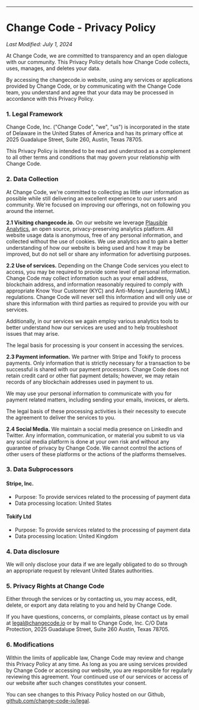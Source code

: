 -------

# Change Code - Privacy Policy

*Last Modified: July 1, 2024*

At Change Code, we are committed to transparency and an open dialogue with our community. This Privacy Policy details how Change Code collects, uses, manages, and deletes your data.

By accessing the changecode.io website, using any services or applications provided by Change Code, or by communicating with the Change Code team, you understand and agree that your data may be processed in accordance with this Privacy Policy.

### 1. Legal Framework

Change Code, Inc. ("Change Code", "we", "us") is incorporated in the state of Delaware in the United States of America and has its primary office at 2025 Guadalupe Street, Suite 260, Austin, Texas 78705.

This Privacy Policy is intended to be read and understood as a complement to all other terms and conditions that may govern your relationship with Change Code.

### 2. Data Collection

At Change Code, we're committed to collecting as little user information as possible while still delivering an excellent experience to our users and community. We're focused on improving our offerings, not on following you around the internet.

**2.1 Visiting changecode.io.** On our website we leverage [Plausible Analytics](https://plausible.io/), an open source, privacy-preserving analytics platform. All website usage data is anonymous, free of any personal information, and collected without the use of cookies. We use analytics and to gain a better understanding of how our website is being used and how it may be improved, but do not sell or share any information for advertising purposes.

**2.2 Use of services.** Depending on the Change Code services you elect to access, you may be required to provide some level of personal information. Change Code may collect information such as your email address, blockchain address, and information reasonably required to comply with appropriate Know Your Customer (KYC) and Anti-Money Laundering (AML) regulations. Change Code will never sell this information and will only use or share this information with third parties as required to provide you with our services.

Additionally, in our services we again employ various analytics tools to better understand how our services are used and to help troubleshoot issues that may arise.

The legal basis for processing is your consent in accessing the services.

**2.3 Payment information.** We partner with Stripe and Tokify to process payments. Only information that is strictly necessary for a transaction to be successful is shared with our payment processors. Change Code does not retain credit card or other fiat payment details; however, we may retain records of any blockchain addresses used in payment to us.

We may use your personal information to communicate with you for payment related matters, including sending your emails, invoices, or alerts.

The legal basis of these processing activities is their necessity to execute the agreement to deliver the services to you. 

**2.4 Social Media.** We maintain a social media presence on LinkedIn and Twitter. Any information, communication, or material you submit to us via any social media platform is done at your own risk and without any guarantee of privacy by Change Code. We cannot control the actions of other users of these platforms or the actions of the platforms themselves.

### 3. Data Subprocessors

#### Stripe, Inc.
* Purpose: To provide services related to the processing of payment data
* Data processing location: United States

#### Tokify Ltd
* Purpose: To provide services related to the processing of payment data
* Data processing location: United Kingdom

### 4. Data disclosure

We will only disclose your data if we are legally obligated to do so through an appropriate request by relevant United States authorities.

### 5. Privacy Rights at Change Code

Either through the services or by contacting us, you may access, edit, delete, or export any data relating to you and held by Change Code.

If you have questions, concerns, or complaints, please contact us by email at [legal@changecode.io](mailto:legal@changecode.io) or by mail to Change Code, Inc. C/O Data Protection, 2025 Guadalupe Street, Suite 260 Austin, Texas 78705.

### 6. Modifications

Within the limits of applicable law, Change Code may review and change this Privacy Policy at any time. As long as you are using services provided by Change Code or accessing our website, you are responsible for regularly reviewing this agreement. Your continued use of our services or access of our website after such changes constitutes your consent.

You can see changes to this Privacy Policy hosted on our Github, [github.com/change-code-io/legal](https://github.com/change-code-io/legal).